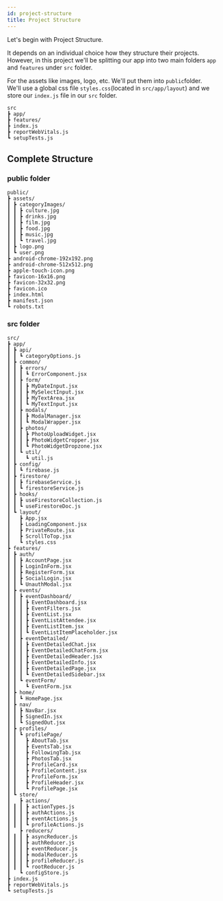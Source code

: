 ```yaml
---
id: project-structure
title: Project Structure
---
```


Let's begin with Project Structure.

It depends on an individual choice how they structure their projects.
However, in this project we'll be splitting our app into two main folders `app` and `features` under `src` folder.<br/>

For the assets like images, logo, etc. We'll put them into `public`folder.<br/>
We'll use a global css file `styles.css`(located in `src/app/layout`) and we store our `index.js` file in our `src` folder.
<br/>

```
src
┣ app/
┣ features/
┣ index.js
┣ reportWebVitals.js
┗ setupTests.js
```

## Complete Structure

### public folder

```
public/
┣ assets/
┃ ┣ categoryImages/
┃ ┃ ┣ culture.jpg
┃ ┃ ┣ drinks.jpg
┃ ┃ ┣ film.jpg
┃ ┃ ┣ food.jpg
┃ ┃ ┣ music.jpg
┃ ┃ ┗ travel.jpg
┃ ┣ logo.png
┃ ┗ user.png
┣ android-chrome-192x192.png
┣ android-chrome-512x512.png
┣ apple-touch-icon.png
┣ favicon-16x16.png
┣ favicon-32x32.png
┣ favicon.ico
┣ index.html
┣ manifest.json
┗ robots.txt
```

### src folder

```
src/
┣ app/
┃ ┣ api/
┃ ┃ ┗ categoryOptions.js
┃ ┣ common/
┃ ┃ ┣ errors/
┃ ┃ ┃ ┗ ErrorComponent.jsx
┃ ┃ ┣ form/
┃ ┃ ┃ ┣ MyDateInput.jsx
┃ ┃ ┃ ┣ MySelectInput.jsx
┃ ┃ ┃ ┣ MyTextArea.jsx
┃ ┃ ┃ ┗ MyTextInput.jsx
┃ ┃ ┣ modals/
┃ ┃ ┃ ┣ ModalManager.jsx
┃ ┃ ┃ ┗ ModalWrapper.jsx
┃ ┃ ┣ photos/
┃ ┃ ┃ ┣ PhotoUploadWidget.jsx
┃ ┃ ┃ ┣ PhotoWidgetCropper.jsx
┃ ┃ ┃ ┗ PhotoWidgetDropzone.jsx
┃ ┃ ┗ util/
┃ ┃   ┗ util.js
┃ ┣ config/
┃ ┃ ┗ firebase.js
┃ ┣ firestore/
┃ ┃ ┣ firebaseService.js
┃ ┃ ┗ firestoreService.js
┃ ┣ hooks/
┃ ┃ ┣ useFirestoreCollection.js
┃ ┃ ┗ useFirestoreDoc.js
┃ ┗ layout/
┃   ┣ App.jsx
┃   ┣ LoadingComponent.jsx
┃   ┣ PrivateRoute.jsx
┃   ┣ ScrollToTop.jsx
┃   ┗ styles.css
┣ features/
┃ ┣ auth/
┃ ┃ ┣ AccountPage.jsx
┃ ┃ ┣ LoginInForm.jsx
┃ ┃ ┣ RegisterForm.jsx
┃ ┃ ┣ SocialLogin.jsx
┃ ┃ ┗ UnauthModal.jsx
┃ ┣ events/
┃ ┃ ┣ eventDashboard/
┃ ┃ ┃ ┣ EventDashboard.jsx
┃ ┃ ┃ ┣ EventFilters.jsx
┃ ┃ ┃ ┣ EventList.jsx
┃ ┃ ┃ ┣ EventListAttendee.jsx
┃ ┃ ┃ ┣ EventListItem.jsx
┃ ┃ ┃ ┗ EventListItemPlaceholder.jsx
┃ ┃ ┣ eventDetailed/
┃ ┃ ┃ ┣ EventDetailedChat.jsx
┃ ┃ ┃ ┣ EventDetailedChatForm.jsx
┃ ┃ ┃ ┣ EventDetailedHeader.jsx
┃ ┃ ┃ ┣ EventDetailedInfo.jsx
┃ ┃ ┃ ┣ EventDetailedPage.jsx
┃ ┃ ┃ ┗ EventDetailedSidebar.jsx
┃ ┃ ┗ eventForm/
┃ ┃   ┗ EventForm.jsx
┃ ┣ home/
┃ ┃ ┗ HomePage.jsx
┃ ┣ nav/
┃ ┃ ┣ NavBar.jsx
┃ ┃ ┣ SignedIn.jsx
┃ ┃ ┗ SignedOut.jsx
┃ ┣ profiles/
┃ ┃ ┗ profilePage/
┃ ┃   ┣ AboutTab.jsx
┃ ┃   ┣ EventsTab.jsx
┃ ┃   ┣ FollowingTab.jsx
┃ ┃   ┣ PhotosTab.jsx
┃ ┃   ┣ ProfileCard.jsx
┃ ┃   ┣ ProfileContent.jsx
┃ ┃   ┣ ProfileForm.jsx
┃ ┃   ┣ ProfileHeader.jsx
┃ ┃   ┗ ProfilePage.jsx
┃ ┗ store/
┃   ┣ actions/
┃ ┃ ┃ ┣ actionTypes.js
┃ ┃ ┃ ┣ authActions.js
┃ ┃ ┃ ┣ eventActions.js
┃ ┃ ┃ ┗ profileActions.js
┃   ┣ reducers/
┃ ┃ ┃ ┣ asyncReducer.js
┃ ┃ ┃ ┣ authReducer.js
┃ ┃ ┃ ┣ eventReducer.js
┃ ┃ ┃ ┣ modalReducer.js
┃ ┃ ┃ ┣ profileReducer.js
┃ ┃ ┃ ┗ rootReducer.js
┃   ┗ configStore.js
┣ index.js
┣ reportWebVitals.js
┗ setupTests.js
```
